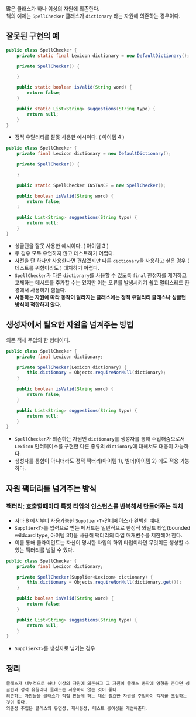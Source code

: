 많은 클래스가 하나 이상의 자원에 의존한다.\
책의 예제는 `SpellChecker` 클래스가 `dictionary` 라는 자원에 의존하는 경우이다.

## 잘못된 구현의 예
```java
public class SpellChecker {
    private static final Lexicon dictionary = new DefaultDictionary();

    private SpellChecker() {

    }

    public static boolean isValid(String word) {
        return false;
    }

    public static List<String> suggestions(String typo) {
        return null;
    }
}
```
- 정적 유틸리티를 잘못 사용한 예시이다. ( 아이템 4 )

```java
public class SpellChecker {
    private final Lexicon dictionary = new DefaultDictionary();

    private SpellChecker() {

    }

    public static SpellChecker INSTANCE = new SpellChecker();

    public boolean isValid(String word) {
        return false;
    }

    public List<String> suggestions(String typo) {
        return null;
    }
}
```
- 싱글턴을 잘못 사용한 예시이다. ( 아이템 3 )
- 두 경우 모두 유연하지 않고 테스트하기 어렵다.
- 사전을 단 하나만 사용한다면 괜찮겠지만 다른 `dictionary`을 사용하고 싶은 경우 ( 테스트를 위함이라도 ) 대처하기 어렵다.
- `SpellChecker`가 다른 `dictionary`를 사용할 수 있도록 `final` 한정자를 제거하고 교체하는 메서드를 추가할 수는 있지만 이는 오류를 발생시키기 쉽고 멀티스레드 환경에서 사용하기 힘들다.
- **사용하는 자원에 따라 동작이 달라지는 클래스에는 정적 유틸리티 클래스나 싱글턴 방식이 적합하지 않다.**

## 생성자에서 필요한 자원을 넘겨주는 방법
의존 객체 주입의 한 형태이다.

```java
public class SpellChecker {
    private final Lexicon dictionary;

    private SpellChecker(Lexicon dictionary) {
        this.dictionary = Objects.requireNonNull(dictionary);
    }
    
    public boolean isValid(String word) {
        return false;
    }

    public List<String> suggestions(String typo) {
        return null;
    }
}
```
- `SpellChecker`가 의존하는 자원인 `dictionary`를 생성자를 통해 주입해줌으로서 `Lexicon` 인터페이스를 구현한 다른 종류의 `dictionary`에 대해서도 대응이 가능하다.
- 생성자를 통함이 아니더라도 정적 팩터리(아이템 1), 빌더(아이템 2) 에도 적용 가능하다.

## 자원 팩터리를 넘겨주는 방식
### 팩터리: 호출할때마다 특정 타입의 인스턴스를 반복해서 만들어주는 객체
- 자바 8 에서부터 사용가능한 `Supplier<T>`인터페이스가 완벽한 예다.
- `Supplier<T>`를 입력으로 받는 메서드는 일반적으로 한정적 와일드 타입(bounded wildcard type, 아이템 31)을 사용해 팩터리의 타입 매개변수를 제한해야 한다.
- 이를 통해 클라이언트는 자신이 명시한 타입의 하위 타입이라면 무엇이든 생성할 수 있는 팩터리를 넘길 수 있다.

```java
public class SpellChecker {
    private final Lexicon dictionary;

    private SpellChecker(Supplier<Lexicon> dictionary) {
        this.dictionary = Objects.requireNonNull(dictionary.get());
    }

    public boolean isValid(String word) {
        return false;
    }

    public List<String> suggestions(String typo) {
        return null;
    }
}
```
- `Supplier<T>`를 생성자로 넘기는 경우

## 정리
```
클래스가 내부적으로 하나 이상의 자원에 의존하고 그 자원이 클래스 동작에 영향을 준다면 싱글턴과 정적 유틸리티 클래스는 사용하지 않는 것이 좋다.
의존하는 자원들을 클래스가 직접 만들게 하는 대신 필요한 자원을 주입하여 객체를 조립하는 것이 좋다.
의존성 주입은 클래스의 유연성, 재사용성, 테스트 용이성을 개선해준다. 
```

